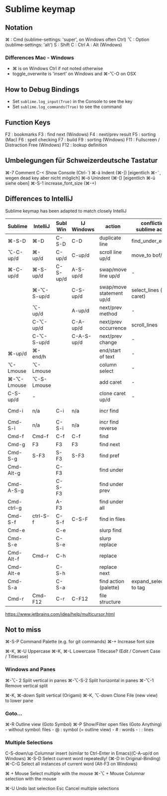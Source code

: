 Sublime keymap
==============

## Notation

⌘ : Cmd (sublime-settings: 'super', on Windows often Ctrl)
⌥ : Option (sublime-settings: 'alt')
S : Shift
C : Ctrl
A : Alt (Windows)

### Differences Mac - Windows

- ⌘ is on Windows Ctrl if not noted otherwise
- toggle_overwrite is 'insert' on Windows and ⌘-⌥-O on OSX


## How to Debug Bindings

- Set `sublime.log_input(True)` in the Console to see the key
- Set `sublime.log_commands(True)` to see the command


## Function Keys

F2  : bookmarks
F3  : find next (Windows)
F4  : next/prev result
F5  : sorting (Mac)
F6  : spell checking
F7  : build
F9  : sorting (Windows)
F11 : Fullscreen / Distraction Free (Windows)
F12 : lookup definition


## Umbelegungen für Schweizerdeutsche Tastatur

⌘-7     Comment
C-<     Show Console (Ctrl-`)
⌘-ä     Indent (⌘-])   [eigentlich ⌘-¨, wegen dead key aber nicht möglich]
⌘-ö     Unindent (⌘-[) [eigentlich ⌘-ü siehe oben]
⌘-S-1   increase_font_size (⌘-+)


## Differences to IntelliJ

Sublime keymap has been adapted to match closely IntelliJ

| Sublime    | IntelliJ   | Subl Win   | IJ Windows | action                   | conflicting sublime action  | resolution     |
| ---------- | ---------- | ---------- | ---------- | ------------------------ | --------------------------- | -------------- |
| ⌘-S-D      | ⌘-D        | C-S-D      | C-D        | duplicate line           | find_under_expand           | use IJ         |
| ⌥-C-up/d   | ⌘-up/d     | C-up/d     | C-up/d     | scroll line up/d         | move_to bof/eof             |                |
| ⌘-C-up/d   | ⌘-S-up/d   | C-S-up/d   | A-S-up/d   | swap/move line up/d      | -                           | use IJ         |
|            | ⌘-⌥-S-up/d |            | C-S-up/d   | swap/move statement up/d | select_lines (clone caret)  | clone caret    |
|            | ⌥-up/d     |            | A-up/d     | next/prev method         | -                           |                |
|            | C-⌥-up/d   |            | C-A-up/d   | next/prev occurrence     | scroll_lines                |                |
|            | C-⌥-S-up/d |            | C-A-S-up/d | next/prev change         | -                           |                |
| ⌘-up/d     | ⌘-end/h    |            |            | end/start of text        | -                           | use IJ         |
| ⌥-Lmouse   | ⌥-Lmouse   |            |            | column select            | -                           |                |
| ⌘-⌥-Lmouse | ⌥-S-Lmouse |            |            | add caret                | -                           | use IJ         |
| C-S-up/d   | -          |            |            | clone caret up/d         | -                           | use Sublime    |
| Cmd-i      | n/a        | C-i        | n/a        | incr find                |                             | just use find  |
| Cmd-S-i    | n/a        | C-S-i      | n/a        | incr find reverse        |                             | just use find  |
| Cmd-f      | Cmd-f      | C-f        | C-f        | find                     |                             |                |
| Cmd-g      | F3         | F3         | F3         | find next                |                             |                |
| Cmd-S-g    | S-F3       | S-F3       | S-F3       | find pref                |                             |                |
| Cmd-Alt-g  |            | C-F3       |            | find under               |                             |                |
| Cmd-A-S-g  |            | C-S-F3     |            | find under prev          |                             |                |
| Cmd-ctrl-g |            | A-F3       |            | find under all           |                             |                |
| Cmd-S-f    | ctrl-S-f   | C-S-f      | C-S-F      | find in files            |                             |                |
| Cmd-e      |            | C-e        |            | slurp find               |                             |                |
| Cmd-S-e    |            | C-S-e      |            | slurp replace            |                             |                |
| Cmd-Alt-f  | Cmd-r      | C-h        |            | replace                  |                             |                |
| Cmd-Alt-e  |            | C-S-h      |            | replace next             |                             |                |
| Cmd-S-a    |            | C-S-a      |            | find action (palette)    | expand_selection to tag     |                |
| Cmd-r      | Cmd-F12    | C-r        | C-F12      | file structure           |                             | use IJ         |

https://www.jetbrains.com/idea/help/multicursor.html


## Not to miss

⌘-S-P   Command Palette (e.g. for git commands)
⌘-+     Increase font size

⌘-K, ⌘-U    Uppercase
⌘-K, ⌘-L    Lowercase
            Titlecase? (Edit / Convert Case / Titlecase)


### Windows and Panes

⌘-⌥-  2     Split vertical in panes
⌘-⌥-S-2     Split horizontal in panes
⌘-⌥-1       Remove vertical split

⌘-K, ⌘-down Split vertical (Origami)
⌘-K, ⌥-down Clone File (new view) to lower pane


### Goto...

⌘-R     Outline view (Goto Symbol)
⌘-P     Show/Filter open files (Goto Anything)
        - without symbol: files
        - @ : symbol (= outline view)
        - # : words
        - : : lines


### Multiple Selections

C-S-down/up  Columnar insert (similar to Ctrl-Enter in Emacs)(C-A-up/d on Windows)
⌘-S-D        Select current word repeatedly! (⌘-D in Original-Binding)
⌘-C-G        Select all instances of current word (Alt-F3 on Windows)

⌘ + Mouse    Select multiple with the mouse
⌘-⌥ + Mouse  Columnar selection with the mouse


⌘-U          Undo last selection
Esc          Cancel multiple selections
